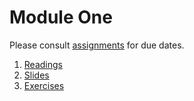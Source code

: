# Module One
Please consult [assignments](./references/assignments.md) for due dates. 
1. [Readings](./readings)
2. [Slides](./slides)
3. [Exercises](./exercises)

